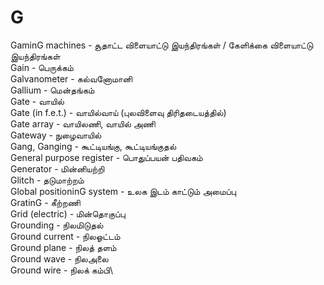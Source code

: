 # G
GaminG machines - சூதாட்ட விளையாட்டு இயந்திரங்கள் / கேளிக்கை விளையாட்டு இயந்திரங்கள்\
Gain - பெருக்கம்\
Galvanometer - கல்வனோமானி\
Gallium - மென்தங்கம்\
Gate - வாயில்\
Gate (in f.e.t.) - வாயில்வாய் (புலவிளைவு திரிதடையத்தில்)\
Gate array - வாயிலணி, வாயில் அணி\
Gateway - நுழைவாயில்\
Gang, Ganging - கூட்டியங்கு, கூட்டியங்குதல்\
General purpose register - பொதுப்பயன் பதிவகம்\
Generator - மின்னியற்றி\
Glitch - தடுமாற்றம்\
Global positioninG system - உலக இடம் காட்டும் அமைப்பு\
GratinG - கீற்றணி\
Grid (electric) - மின்தொகுப்பு\
Grounding - நிலமிடுதல்\
Ground current - நிலஓட்டம்\
Ground plane - நிலத் தளம்\
Ground wave - நிலஅலை\
Ground wire - நிலக் கம்பி\
